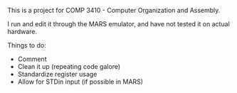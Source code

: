 This is a project for COMP 3410 - Computer Organization and Assembly.

I run and edit it through the MARS emulator, and have not tested it on actual hardware.

Things to do:
*	Comment
*	Clean it up (repeating code galore)
*	Standardize register usage
*	Allow for STDin input (if possible in MARS)
